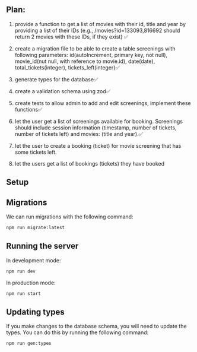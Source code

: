 ## Plan:

1. provide a function to get a list of movies with their id, title and year by providing a list of their IDs (e.g., /movies?id=133093,816692 should return 2 movies with these IDs, if they exist) ✅

2. create a migration file to be able to create a table screenings with following parameters: id(autoIncrement, primary key, not null), movie_id(nut null, with reference to movie.id), date(date), total_tickets(integer), tickets_left(integer)✅

3. generate types for the database✅

4. create a validation schema using zod✅

5. create tests to allow admin to add and edit screenings, implement these functions✅

6. let the user get a list of screenings available for booking. Screenings should include session information (timestamp, number of tickets, number of tickets left) and movies: (title and year).✅



7. let the user to create a booking (ticket) for movie screening that has some tickets left.

8. let the users get a list of bookings (tickets) they have booked

## Setup

## Migrations

We can run migrations with the following command:

```bash
npm run migrate:latest
```

## Running the server

In development mode:

```bash
npm run dev
```

In production mode:

```bash
npm run start
```

## Updating types

If you make changes to the database schema, you will need to update the types. You can do this by running the following command:

```bash
npm run gen:types
```
